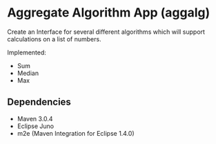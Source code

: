 # Aggregate Algorithm App (aggalg)

Create an Interface for several different algorithms which will support calculations on a list of numbers.

Implemented:

 * Sum
 * Median
 * Max

## Dependencies
 * Maven 3.0.4
 * Eclipse Juno
 * m2e (Maven Integration for Eclipse 1.4.0)

